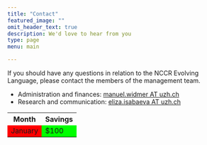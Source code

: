 ```yaml
---
title: "Contact"
featured_image: ""
omit_header_text: true
description: We'd love to hear from you
type: page
menu: main

---
```


If you should have any questions in relation to the NCCR Evolving Language, please contact the members of the management team.
* Administration and finances: [manuel.widmer AT uzh.ch](mailto:manuel.widmer@uzh.ch)
* Research and communication: [eliza.isabaeva AT uzh.ch](mailto:eliza.isabaeva@uzh.ch)

<html>
<body>
<table>
  <tr>
    <th>Month</th>
    <th>Savings</th>
  </tr>
  <tr>
    <td bgcolor="#FF0000">January</td>
    <td bgcolor="#00FF00">$100</td>
  </tr>
</table>
</body>
</html>
